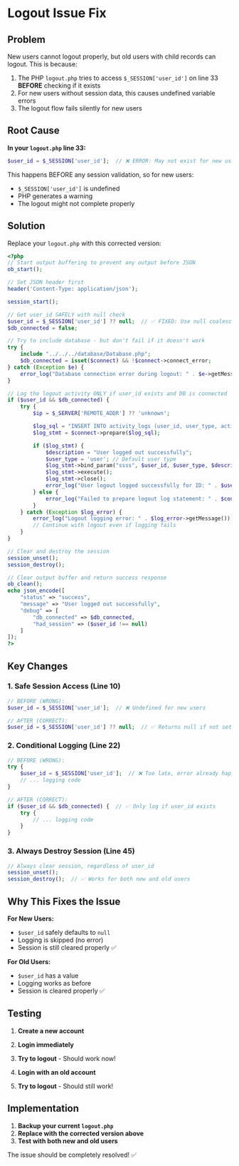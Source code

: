 # Logout Issue Fix

## Problem

New users cannot logout properly, but old users with child records can logout. This is because:

1. The PHP `logout.php` tries to access `$_SESSION['user_id']` on line 33 **BEFORE** checking if it exists
2. For new users without session data, this causes undefined variable errors
3. The logout flow fails silently for new users

## Root Cause

**In your `logout.php` line 33:**

```php
$user_id = $_SESSION['user_id'];  // ❌ ERROR: May not exist for new users!
```

This happens BEFORE any session validation, so for new users:

- `$_SESSION['user_id']` is undefined
- PHP generates a warning
- The logout might not complete properly

## Solution

Replace your `logout.php` with this corrected version:

```php
<?php
// Start output buffering to prevent any output before JSON
ob_start();

// Set JSON header first
header('Content-Type: application/json');

session_start();

// Get user_id SAFELY with null check
$user_id = $_SESSION['user_id'] ?? null;  // ✅ FIXED: Use null coalescing operator
$db_connected = false;

// Try to include database - but don't fail if it doesn't work
try {
    include "../../../database/Database.php";
    $db_connected = isset($connect) && !$connect->connect_error;
} catch (Exception $e) {
    error_log("Database connection error during logout: " . $e->getMessage());
}

// Log the logout activity ONLY if user_id exists and DB is connected
if ($user_id && $db_connected) {
    try {
        $ip = $_SERVER['REMOTE_ADDR'] ?? 'unknown';

        $log_sql = "INSERT INTO activity_logs (user_id, user_type, action_type, description, ip_address, created_at) VALUES (?, ?, 'logout', ?, ?, NOW())";
        $log_stmt = $connect->prepare($log_sql);

        if ($log_stmt) {
            $description = "User logged out successfully";
            $user_type = 'user'; // Default user type
            $log_stmt->bind_param("ssss", $user_id, $user_type, $description, $ip);
            $log_stmt->execute();
            $log_stmt->close();
            error_log("User logout logged successfully for ID: " . $user_id);
        } else {
            error_log("Failed to prepare logout log statement: " . $connect->error);
        }
    } catch (Exception $log_error) {
        error_log("Logout logging error: " . $log_error->getMessage());
        // Continue with logout even if logging fails
    }
}

// Clear and destroy the session
session_unset();
session_destroy();

// Clear output buffer and return success response
ob_clean();
echo json_encode([
    "status" => "success",
    "message" => "User logged out successfully",
    "debug" => [
        "db_connected" => $db_connected,
        "had_session" => ($user_id !== null)
    ]
]);
?>
```

## Key Changes

### 1. **Safe Session Access (Line 10)**

```php
// BEFORE (WRONG):
$user_id = $_SESSION['user_id'];  // ❌ Undefined for new users

// AFTER (CORRECT):
$user_id = $_SESSION['user_id'] ?? null;  // ✅ Returns null if not set
```

### 2. **Conditional Logging (Line 22)**

```php
// BEFORE (WRONG):
try {
    $user_id = $_SESSION['user_id'];  // ❌ Too late, error already happened
    // ... logging code
}

// AFTER (CORRECT):
if ($user_id && $db_connected) {  // ✅ Only log if user_id exists
    try {
        // ... logging code
    }
}
```

### 3. **Always Destroy Session (Line 45)**

```php
// Always clear session, regardless of user_id
session_unset();
session_destroy();  // ✅ Works for both new and old users
```

## Why This Fixes the Issue

**For New Users:**

- `$user_id` safely defaults to `null`
- Logging is skipped (no error)
- Session is still cleared properly ✅

**For Old Users:**

- `$user_id` has a value
- Logging works as before
- Session is cleared properly ✅

## Testing

1. **Create a new account**
2. **Login immediately**
3. **Try to logout** - Should work now!

4. **Login with an old account**
5. **Try to logout** - Should still work!

## Implementation

1. **Backup your current `logout.php`**
2. **Replace with the corrected version above**
3. **Test with both new and old users**

The issue should be completely resolved! ✅
